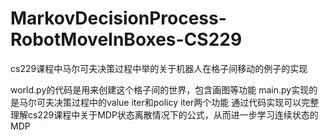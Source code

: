 # MarkovDecisionProcess-RobotMoveInBoxes-CS229
cs229课程中马尔可夫决策过程中举的关于机器人在格子间移动的例子的实现

world.py的代码是用来创建这个格子间的世界，包含画图等功能
main.py实现的是马尔可夫决策过程中的value iter和policy iter两个功能
通过代码实现可以完整理解cs229课程中关于MDP状态离散情况下的公式，从而进一步学习连续状态的MDP
